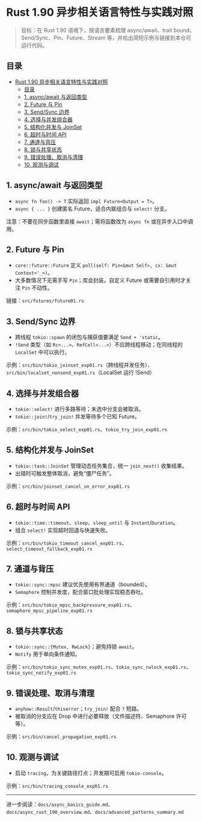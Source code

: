 # Rust 1.90 异步相关语言特性与实践对照

> 目标：在 Rust 1.90 语境下，按语言要素梳理 async/await、trait bound、Send/Sync、Pin、Future、Stream 等，并给出简短示例与链接到本仓可运行代码。

## 目录

- [Rust 1.90 异步相关语言特性与实践对照](#rust-190-异步相关语言特性与实践对照)
  - [目录](#目录)
  - [1. async/await 与返回类型](#1-asyncawait-与返回类型)
  - [2. Future 与 Pin](#2-future-与-pin)
  - [3. Send/Sync 边界](#3-sendsync-边界)
  - [4. 选择与并发组合器](#4-选择与并发组合器)
  - [5. 结构化并发与 JoinSet](#5-结构化并发与-joinset)
  - [6. 超时与时间 API](#6-超时与时间-api)
  - [7. 通道与背压](#7-通道与背压)
  - [8. 锁与共享状态](#8-锁与共享状态)
  - [9. 错误处理、取消与清理](#9-错误处理取消与清理)
  - [10. 观测与调试](#10-观测与调试)

## 1. async/await 与返回类型

- `async fn foo() -> T` 实际返回 `impl Future<Output = T>`。
- `async { ... }` 创建匿名 Future，适合内联组合与 `select!` 分支。

注意：不要在同步函数里直接 `await`；需将函数改为 `async fn` 或在异步入口中调用。

## 2. Future 与 Pin

- `core::future::Future` 定义 `poll(self: Pin<&mut Self>, cx: &mut Context<'_>)`。
- 大多数情况下无需手写 `Pin`；库会封装。自定义 Future 或需要自引用时才关注 `Pin` 不动性。

链接：`src/futures/future01.rs`

## 3. Send/Sync 边界

- 跨线程 `tokio::spawn` 的闭包与捕获值要满足 `Send + 'static`。
- `!Send` 类型（如 `Rc<...>`、`RefCell<...>`）不应跨线程移动；在同线程的 `LocalSet` 中可以执行。

示例：`src/bin/tokio_joinset_exp01.rs`（跨线程并发任务）、`src/bin/localset_nonsend_exp01.rs`（LocalSet 运行 !Send）

## 4. 选择与并发组合器

- `tokio::select!` 进行多路等待；未选中分支会被取消。
- `tokio::join!`/`try_join!` 并发等待多个已知 Future。

示例：`src/bin/tokio_select_exp01.rs`、`tokio_try_join_exp01.rs`

## 5. 结构化并发与 JoinSet

- `tokio::task::JoinSet` 管理动态任务集合，统一 `join_next()` 收集结果。
- 出错时可触发整体取消，避免“僵尸任务”。

示例：`src/bin/joinset_cancel_on_error_exp01.rs`

## 6. 超时与时间 API

- `tokio::time::timeout`、`sleep`、`sleep_until` 与 `Instant`/`Duration`。
- 组合 `select!` 实现超时回退与快速失败。

示例：`src/bin/tokio_timeout_cancel_exp01.rs`、`select_timeout_fallback_exp01.rs`

## 7. 通道与背压

- `tokio::sync::mpsc` 建议优先使用有界通道（bounded）。
- `Semaphore` 控制并发度，配合窗口批处理实现稳态吞吐。

示例：`src/bin/tokio_mpsc_backpressure_exp01.rs`、`semaphore_mpsc_pipeline_exp01.rs`

## 8. 锁与共享状态

- `tokio::sync::{Mutex, RwLock}`；避免持锁 `await`。
- `Notify` 用于单向条件通知。

示例：`src/bin/tokio_sync_mutex_exp01.rs`、`tokio_sync_rwlock_exp01.rs`、`tokio_sync_notify_exp01.rs`

## 9. 错误处理、取消与清理

- `anyhow::Result`/`thiserror`；`try_join!` 配合 `?` 短路。
- 被取消的分支应在 Drop 中进行必要释放（文件描述符、Semaphore 许可等）。

示例：`src/bin/cancel_propagation_exp01.rs`

## 10. 观测与调试

- 启动 `tracing`，为关键路径打点；开发期可启用 `tokio-console`。

示例：`src/bin/tracing_console_exp01.rs`

---

进一步阅读：`docs/async_basics_guide.md`、`docs/async_rust_190_overview.md`、`docs/advanced_patterns_summary.md`
